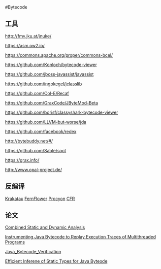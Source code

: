 #Bytecode


## 工具
http://fmv.jku.at/jnuke/

https://asm.ow2.io/

https://commons.apache.org/proper/commons-bcel/

https://github.com/Konloch/bytecode-viewer

https://github.com/jboss-javassist/javassist

https://github.com/ingokegel/jclasslib

https://github.com/Col-E/Recaf

https://github.com/GraxCode/JByteMod-Beta

https://github.com/borisf/classyshark-bytecode-viewer

https://github.com/LLVM-but-worse/jda

https://github.com/facebook/redex

http://bytebuddy.net/#/

https://github.com/Sable/soot

https://grax.info/

http://www.opal-project.de/
## 反编译
[Krakatau](https://github.com/Storyyeller/Krakatau)
[FernFlower](https://github.com/fesh0r/fernflower)
[Procyon](https://bitbucket.org/mstrobel/procyon) 
[CFR](http://www.benf.org/other/cfr/)
 
## 论文

[Combined Static and Dynamic Analysis](http://fmv.jku.at/papers/466.pdf)

[Instrumenting Java Bytecode to Replay Execution Traces of Multithreaded Programs](http://citeseerx.ist.psu.edu/viewdoc/download?doi=10.1.1.469.6950&rep=rep1&type=pdf)


[Java_Bytecode_Verification](https://downloads.ctfassets.net/oxjq45e8ilak/2SP89wQio8Ye6EEuy2McyK/6407e07416de0119be00c63bf2c8b1f9/Nikita_Lipsky._Java_Bytecode_Verification.pdf)

[Efficient Inferene of Static Types for Java Byteode
](http://citeseerx.ist.psu.edu/viewdoc/download?doi=10.1.1.40.9657&rep=rep1&type=pdf)

